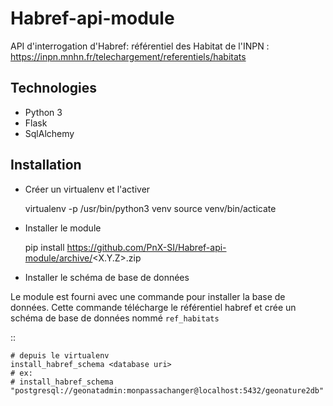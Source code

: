 # Habref-api-module

API d'interrogation d'Habref: référentiel des Habitat de l'INPN : https://inpn.mnhn.fr/telechargement/referentiels/habitats

## Technologies

- Python 3
- Flask
- SqlAlchemy

## Installation

- Créer un virtualenv et l'activer


    virtualenv -p /usr/bin/python3 venv
    source venv/bin/acticate

- Installer le module


    pip install https://github.com/PnX-SI/Habref-api-module/archive/<X.Y.Z>.zip

- Installer le schéma de base de données

Le module est fourni avec une commande pour installer la base de données. Cette commande télécharge le référentiel habref et crée un schéma de base de données nommé `ref_habitats`

::

    # depuis le virtualenv
    install_habref_schema <database uri>
    # ex:
    # install_habref_schema "postgresql://geonatadmin:monpassachanger@localhost:5432/geonature2db"
